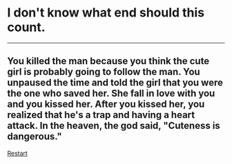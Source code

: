 # I don't know what end should this count. 
----
## You killed the man because you think the cute girl is probably going to follow the man. You unpaused the time and told the girl that you were the one who saved her. She fall in love with you and you kissed her. After you kissed her, you realized that he's a trap and having a heart attack. In the heaven, the god said, "Cuteness is dangerous."

[Restart](../../home.md)